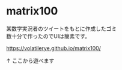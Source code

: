 # matrix100

某数学実況者のツイートをもとに作成したゴミ  
数十分で作ったのでUIは簡素です。

https://volatilerye.github.io/matrix100/

↑ ここから遊べます

